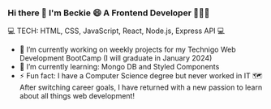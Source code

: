 ### Hi there 👋 I'm Beckie 😄 A Frontend Developer 👨🏼‍💻
 

<!--
**BeckieMorton/BeckieMorton** is a ✨ _special_ ✨ repository because its `README.md` (this file) appears on your GitHub profile. -->

💻 TECH: HTML, CSS, JavaScript, React, Node.js, Express API 💻

- 🔭 I’m currently working on weekly projects for my Technigo Web Development BootCamp (I will graduate in January 2024)
- 🌱 I’m currently learning: Mongo DB and Styled Components
- ⚡ Fun fact: I have a Computer Science degree but never worked in IT 🗺️ After switching career goals, I have returned with a new passion to learn about all things web development!

